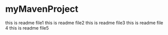 # myMavenProject
this is readme file1
this is readme file2
this is readme file3
this is readme file 4
this is readme file5
